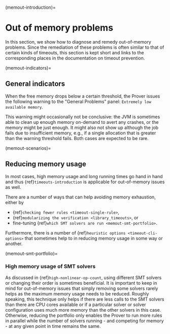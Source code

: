 (memout-introduction)=
# Out of memory problems

In this section, we show how to diagnose and remedy out-of-memory problems.
Since the remediation of these problems is often similar to that of certain
kinds of  timeouts, this section is kept short and links to the corresponding
places in the documentation on timeout prevention.

(memout-indicators)=
## General indicators

When the free memory drops below a certain threshold, the Prover issues the
following warning to the "General Problems" panel: `Extremely low available
memory`.

This warning might occasionally not be conclusive: the JVM is sometimes able
to clean up enough memory on-demand to avert any crashes, or the memory might be
just enough. It might also not show up although the job fails due to
insufficient memory, e.g., if a single allocation that is greater than the
warning threshold fails. Both cases are expected to be rare.

(memout-scenarios)=
## Reducing memory usage

In most cases, high memory usage and long running times go hand in hand and
thus {ref}`timeouts-introduction` is applicable for out-of-memory issues as well.

There are a number of ways that can help avoiding memory exhaustion, either by
 - {ref}`checking fewer rules <timeout-single-rule>`,
 - {ref}`modularizing the verification <library_timeouts>`, or 
 - fine-tuning {ref}`which SMT solvers are run <memout-smt-portfolio>`.

Furthermore, there is a number of {ref}`heuristic options <timeout-cli-options>`
that sometimes help to in reducing memory usage in some way or another.


(memout-smt-portfolio)=
### High memory usage of SMT solvers

As discussed in {ref}`high-nonlinear-op-count`, using different SMT solvers or
changing their order is sometimes beneficial. It is important to keep in mind
for out-of-memory issues that simply removing some solvers rarely helps as the
maximum memory usage needs to be reduced.
Roughly speaking, this technique only helps if there are less calls to the SMT
solvers than there are CPU cores available or if a particular solver or solver
configuration uses much more memory than the other solvers in this case.
Otherwise, reducing the portfolio only enables the Prover to run more rules in
parallel while the number of solvers running - and competing for memory - at any
given point in time remains the same.

